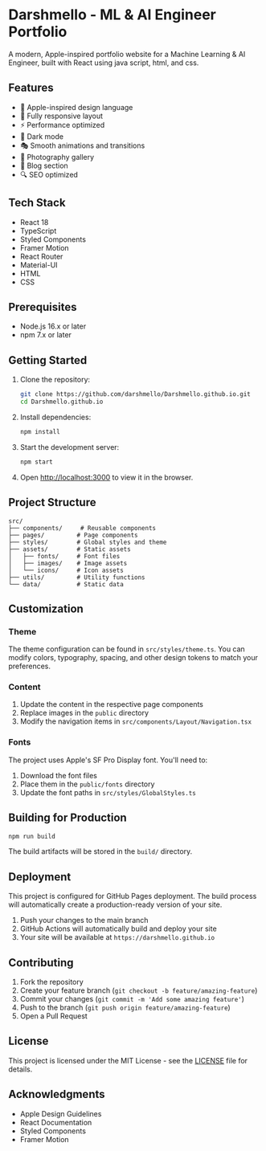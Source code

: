 # Darshmello - ML & AI Engineer Portfolio

A modern, Apple-inspired portfolio website for a Machine Learning & AI Engineer, built with React using java script, html, and css.

## Features

- 🎨 Apple-inspired design language
- 📱 Fully responsive layout
- ⚡ Performance optimized
- 🌙 Dark mode
- 🎭 Smooth animations and transitions
- 📸 Photography gallery
- 📝 Blog section
- 🔍 SEO optimized

## Tech Stack

- React 18
- TypeScript
- Styled Components
- Framer Motion
- React Router
- Material-UI
- HTML
- CSS

## Prerequisites

- Node.js 16.x or later
- npm 7.x or later

## Getting Started

1. Clone the repository:
   ```bash
   git clone https://github.com/darshmello/Darshmello.github.io.git
   cd Darshmello.github.io
   ```

2. Install dependencies:
   ```bash
   npm install
   ```

3. Start the development server:
   ```bash
   npm start
   ```

4. Open [http://localhost:3000](http://localhost:3000) to view it in the browser.

## Project Structure

```
src/
├── components/     # Reusable components
├── pages/         # Page components
├── styles/        # Global styles and theme
├── assets/        # Static assets
│   ├── fonts/     # Font files
│   ├── images/    # Image assets
│   └── icons/     # Icon assets
├── utils/         # Utility functions
└── data/          # Static data
```

## Customization

### Theme

The theme configuration can be found in `src/styles/theme.ts`. You can modify colors, typography, spacing, and other design tokens to match your preferences.

### Content

1. Update the content in the respective page components
2. Replace images in the `public` directory
3. Modify the navigation items in `src/components/Layout/Navigation.tsx`

### Fonts

The project uses Apple's SF Pro Display font. You'll need to:

1. Download the font files
2. Place them in the `public/fonts` directory
3. Update the font paths in `src/styles/GlobalStyles.ts`

## Building for Production

```bash
npm run build
```

The build artifacts will be stored in the `build/` directory.

## Deployment

This project is configured for GitHub Pages deployment. The build process will automatically create a production-ready version of your site.

1. Push your changes to the main branch
2. GitHub Actions will automatically build and deploy your site
3. Your site will be available at `https://darshmello.github.io`

## Contributing

1. Fork the repository
2. Create your feature branch (`git checkout -b feature/amazing-feature`)
3. Commit your changes (`git commit -m 'Add some amazing feature'`)
4. Push to the branch (`git push origin feature/amazing-feature`)
5. Open a Pull Request

## License

This project is licensed under the MIT License - see the [LICENSE](LICENSE) file for details.

## Acknowledgments

- Apple Design Guidelines
- React Documentation
- Styled Components
- Framer Motion
